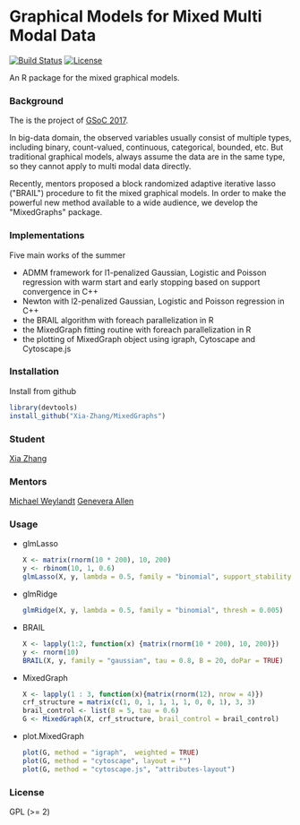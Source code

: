 Graphical Models for Mixed Multi Modal Data
=====
[![Build Status](https://travis-ci.com/Xia-Zhang/MixedGraphs.svg?token=oYxg4uPnDpxizy9yT9x8&branch=master)](https://travis-ci.com/Xia-Zhang/MixedGraphs) [![License](http://img.shields.io/badge/license-GPL%20%28%3E=%202%29-brightgreen.svg?style=flat)](http://www.gnu.org/licenses/gpl-2.0.html)

An R package for the mixed graphical models.

### Background
The is the project of [GSoC 2017](https://summerofcode.withgoogle.com/projects/). 

In big-data domain, the observed variables usually consist of multiple types, including binary, count-valued, continuous, categorical, bounded, etc. But traditional graphical models, always assume the data are in the same type, so they cannot apply to multi modal data directly. 

Recently, mentors proposed a block randomized adaptive iterative lasso ("BRAIL") procedure to fit the mixed graphical models. In order to make the powerful new method available to a wide audience, we develop the "MixedGraphs" package.

### Implementations
Five main works of the summer
- ADMM framework for l1-penalized Gaussian, Logistic and Poisson regression with warm start and early stopping based on support convergence in C++
- Newton with l2-penalized Gaussian, Logistic and Poisson regression in C++
- the BRAIL algorithm with foreach parallelization in R
- the MixedGraph fitting routine with foreach parallelization in R
- the plotting of MixedGraph object using igraph, Cytoscape and Cytoscape.js

### Installation
Install from github
```r
library(devtools)
install_github("Xia-Zhang/MixedGraphs")
```
### Student
[Xia Zhang](zhangxia9403@gmail.com)

### Mentors
[Michael Weylandt](michael.weylandt@rice.edu)
[Genevera Allen](http://www.stat.rice.edu/~gallen)

### Usage
- glmLasso
    ```r
    X <- matrix(rnorm(10 * 200), 10, 200)
    y <- rbinom(10, 1, 0.6)
    glmLasso(X, y, lambda = 0.5, family = "binomial", support_stability = 10) 
    ```
- glmRidge
    ```r
    glmRidge(X, y, lambda = 0.5, family = "binomial", thresh = 0.005)
    ```
- BRAIL
    ```r
    X <- lapply(1:2, function(x) {matrix(rnorm(10 * 200), 10, 200)})
    y <- rnorm(10)
    BRAIL(X, y, family = "gaussian", tau = 0.8, B = 20, doPar = TRUE)
    ```

- MixedGraph
    ```r
    X <- lapply(1 : 3, function(x){matrix(rnorm(12), nrow = 4)})
    crf_structure = matrix(c(1, 0, 1, 1, 1, 1, 0, 0, 1), 3, 3)
    brail_control <- list(B = 5, tau = 0.6)
    G <- MixedGraph(X, crf_structure, brail_control = brail_control)
    ```
- plot.MixedGraph
    ```r
    plot(G, method = "igraph",  weighted = TRUE)
    plot(G, method = "cytoscape", layout = "")
    plot(G, method = "cytoscape.js", "attributes-layout")
    ```

### License
GPL (>= 2)
